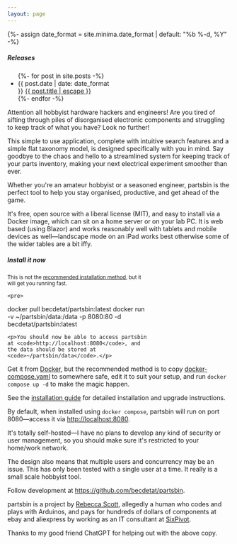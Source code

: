 ```yaml
---
layout: page
---
```


{%- assign date_format = site.minima.date_format | default: "%b %-d, %Y" -%}

<aside class="well pull-right" style="width: 15rem">
    <h5>Releases</h5>
    <ul class="post-list">
        {%- for post in site.posts -%}
        <li>
            <span class="post-meta">{{ post.date | date: date_format }}</span>
            <a href="{{ post.url | relative_url }}">
                {{ post.title | escape }}
            </a>
        </li>
        {%- endfor -%}   
    </ul>
</aside>

Attention all hobbyist hardware hackers and engineers! Are you tired of sifting through piles of disorganised electronic components and struggling to keep track of what you have? Look no further!

This simple to use application, complete with intuitive search features and a simple flat taxonomy model, is designed specifically with you in mind. Say goodbye to the chaos and hello to a streamlined system for keeping track of your parts inventory, making your next electrical experiment smoother than ever.

Whether you're an amateur hobbyist or a seasoned engineer, partsbin is the perfect tool to help you stay organised, productive, and get ahead of the game.

It's free, open source with a liberal license (MIT), and easy to install via a Docker image, which can sit on a home server or on your lab PC. It is web based (using Blazor) and works reasonably well with tablets and mobile devices as well—landscape mode on an iPad works best otherwise some of the wider tables are a bit iffy.

<aside class="well pull-right" style="width:20rem">
    <h5>Install it now</h5>
    <p><small>This is not the <a href="/installation-guide">recommended installation method</a>, but it will get you running fast.</small></p>

    <pre>
docker pull becdetat/partsbin:latest
docker run -v ~/partsbin/data:/data -p 8080:80 -d becdetat/partsbin:latest</pre>

    <p>You should now be able to access partsbin at <code>http://localhost:8080</code>, and the data should be stored at <code>~/partsbin/data</code>.</p>
</aside>


Get it from [Docker](https://hub.docker.com/repository/docker/becdetat/partsbin), but the recommended method is to copy [docker-compose.yaml](https://github.com/becdetat/partsbin/blob/main/docker-compose.yaml) to somewhere safe, edit it to suit your setup, and run `docker compose up -d` to make the magic happen.

See the [installation guide](/installation-guide) for detailed installation and upgrade instructions.

By default, when installed using `docker compose`, partsbin will run on port 8080—access it via [http://localhost:8080](http://localhost:8080).

It's totally self-hosted—I have no plans to develop any kind of security or user management, so you should make sure it's restricted to your home/work network.

The design also means that multiple users and concurrency may be an issue. This has only been tested with a single user at a time. It really is a small scale hobbyist tool.

Follow development at <https://github.com/becdetat/partsbin>.

partsbin is a project by [Rebecca Scott](https://becdetat.com), allegedly a human who codes and plays with Arduinos, and pays for hundreds of dollars of components at ebay and aliexpress by working as an IT consultant at [SixPivot](https://sixpivot.com.au).

Thanks to my good friend ChatGPT for helping out with the above copy.

